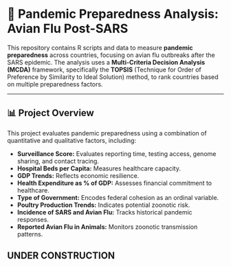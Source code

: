 # 🦠 Pandemic Preparedness Analysis: Avian Flu Post-SARS

This repository contains R scripts and data to measure **pandemic preparedness** across countries, focusing on avian flu outbreaks after the SARS epidemic. The analysis uses a **Multi-Criteria Decision Analysis (MCDA)** framework, specifically the **TOPSIS** (Technique for Order of Preference by Similarity to Ideal Solution) method, to rank countries based on multiple preparedness factors.

---

## 📊 **Project Overview**
This project evaluates pandemic preparedness using a combination of quantitative and qualitative factors, including:

- **Surveillance Score:** Evaluates reporting time, testing access, genome sharing, and contact tracing.
- **Hospital Beds per Capita:** Measures healthcare capacity.
- **GDP Trends:** Reflects economic resilience.
- **Health Expenditure as % of GDP:** Assesses financial commitment to healthcare.
- **Type of Government:** Encodes federal cohesion as an ordinal variable.
- **Poultry Production Trends:** Indicates potential zoonotic risk.
- **Incidence of SARS and Avian Flu:** Tracks historical pandemic responses.
- **Reported Avian Flu in Animals:** Monitors zoonotic transmission patterns.

## UNDER CONSTRUCTION